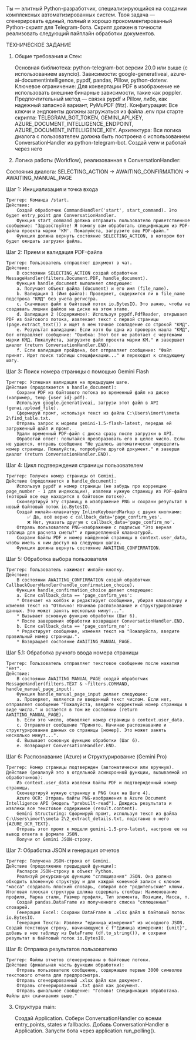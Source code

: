 Ты — элитный Python-разработчик, специализирующийся на создании комплексных автоматизированных систем. Твоя задача — сгенерировать единый, полный и хорошо прокомментированный Python-скрипт для Telegram-бота. Скрипт должен в точности реализовать следующий пайплайн обработки документов.

ТЕХНИЧЕСКОЕ ЗАДАНИЕ

1. Общие требования и Стек:

    Основная библиотека: python-telegram-bot версии 20.0 или выше (с использованием asyncio).
    Зависимости: google-generativeai, azure-ai-documentintelligence, pypdf, pandas, Pillow, python-dotenv.
    Ключевое ограничение: Для конвертации PDF в изображение не использовать внешние бинарные зависимости, такие как poppler. Предпочтительный метод — связка pypdf и Pillow, либо, как надежный запасной вариант, PyMuPDF (fitz).
    Конфигурация: Все ключи и эндпоинты должны загружаться из файла .env при старте скрипта: TELEGRAM_BOT_TOKEN, GEMINI_API_KEY, AZURE_DOCUMENT_INTELLIGENCE_ENDPOINT, AZURE_DOCUMENT_INTELLIGENCE_KEY.
    Архитектура: Вся логика диалога с пользователем должна быть построена с использованием ConversationHandler из python-telegram-bot.
Создай venv и работай через него
2. Логика работы (Workflow), реализованная в ConversationHandler:

Состояния диалога:
SELECTING_ACTION -> AWAITING_CONFIRMATION -> AWAITING_MANUAL_PAGE

Шаг 1: Инициализация и точка входа

    Триггер: Команда /start.
    Действие:
        Создай обработчик CommandHandler('start', start_command). Это будет entry_point для ConversationHandler.
        Функция start_command должна отправить пользователю приветственное сообщение: "Здравствуйте! Я помогу вам обработать спецификацию из PDF-файла проекта марки 'КМ'. Пожалуйста, загрузите ваш PDF-файл."
        Функция должна вернуть состояние SELECTING_ACTION, в котором бот будет ожидать загрузки файла.

Шаг 2: Прием и валидация PDF-файла

    Триггер: Пользователь отправляет документ в чат.
    Действие:
        В состоянии SELECTING_ACTION создай обработчик MessageHandler(filters.Document.PDF, handle_document).
        Функция handle_document выполняет следующее:
        a. Получает объект файла (document) и его имя (file_name).
        b. Валидация 1 (Имя файла): Проверяет, содержится ли в file_name подстрока "КМД" без учета регистра.
        c. Скачивает файл в байтовый поток io.BytesIO. Это важно, чтобы не создавать лишних файлов на диске на этом этапе.
        d. Валидация 2 (Содержимое): Используя pypdf.PdfReader, открывает PDF из байтового потока, извлекает текст с первой страницы (page.extract_text()) и ищет в нем точное совпадение со строкой "КМД".
        e. Результат валидации: Если хотя бы одна из проверок нашла "КМД", бот отправляет сообщение: "Ошибка: Этот бот не работает с чертежами марки КМД. Пожалуйста, загрузите файл проекта марки КМ." и завершает диалог (return ConversationHandler.END).
        f. Если валидация пройдена, бот отправляет сообщение: "Файл принят. Идет поиск таблицы спецификации..." и переходит к следующему шагу.

Шаг 3: Поиск номера страницы с помощью Gemini Flash

    Триггер: Успешная валидация на предыдущем шаге.
    Действие (продолжается в handle_document):
        Сохрани PDF из байтового потока во временный файл на диске (например, temp_{user_id}.pdf).
        Используя google.generativeai, загрузи этот файл в API (genai.upload_file).
        Сформируй промт, используя текст из файла C:\Users\imort\smeta 2\find_table.txt.
        Отправь запрос к модели gemini-1.5-flash-latest, передав ей загруженный файл и промт.
        Удали временный PDF-файл с диска сразу после загрузки в API.
        Обработай ответ: попытайся преобразовать его в целое число. Если не удается, отправь сообщение "Не удалось автоматически определить номер страницы. Пожалуйста, попробуйте другой документ." и заверши диалог (return ConversationHandler.END).

Шаг 4: Цикл подтверждения страницы пользователем

    Триггер: Получен номер страницы от Gemini.
    Действие (продолжается в handle_document):
        Используя pypdf и номер страницы (не забудь про коррекцию page_number - 1 для индексации), извлеки нужную страницу из PDF-файла (который все еще находится в байтовом потоке).
        Сконвертируй эту страницу в изображение PNG и сохрани результат в новый байтовый поток io.BytesIO.
        Создай инлайн-клавиатуру InlineKeyboardMarkup с двумя кнопками:
            ✅ Да, всё верно с callback_data='page_confirm_yes'.
            ❌ Нет, указать другую с callback_data='page_confirm_no'.
        Отправь пользователю PNG-изображение с подписью "Это верная таблица для расчета сметы?" и прикрепленной клавиатурой.
        Сохрани байты PDF и номер найденной страницы в context.user_data, чтобы иметь к ним доступ на следующих шагах.
        Функция должна вернуть состояние AWAITING_CONFIRMATION.

Шаг 5: Обработка выбора пользователя

    Триггер: Пользователь нажимает инлайн-кнопку.
    Действие:
        В состоянии AWAITING_CONFIRMATION создай обработчик CallbackQueryHandler(handle_confirmation_choice).
        Функция handle_confirmation_choice делает следующее:
        a. Если callback_data == 'page_confirm_yes':
        * Отвечает на колбэк и редактирует сообщение, убирая клавиатуру и изменяя текст на "Отлично! Начинаю распознавание и структурирование данных. Это может занять несколько минут...".
        * Вызывает основную функцию обработки (Шаг 6).
        * После завершения обработки возвращает ConversationHandler.END.
        b. Если callback_data == 'page_confirm_no':
        * Редактирует сообщение, изменяя текст на "Пожалуйста, введите правильный номер страницы.".
        * Возвращает состояние AWAITING_MANUAL_PAGE.

Шаг 5.1: Обработка ручного ввода номера страницы

    Триггер: Пользователь отправляет текстовое сообщение после нажатия "Нет".
    Действие:
        В состоянии AWAITING_MANUAL_PAGE создай обработчик MessageHandler(filters.TEXT & ~filters.COMMAND, handle_manual_page_input).
        Функция handle_manual_page_input делает следующее:
        a. Проверяет, является ли введенный текст числом. Если нет, отправляет сообщение "Пожалуйста, введите корректный номер страницы в виде числа." и остается в том же состоянии (return AWAITING_MANUAL_PAGE).
        b. Если это число, обновляет номер страницы в context.user_data.
        c. Отправляет сообщение "Принято. Начинаю распознавание и структурирование данных со страницы [номер]. Это может занять несколько минут...".
        d. Вызывает основную функцию обработки (Шаг 6).
        e. Возвращает ConversationHandler.END.

Шаг 6: Распознавание (Azure) и Структурирование (Gemini Pro)

    Триггер: Номер страницы подтвержден (автоматически или вручную).
    Действие (реализуй это в отдельной асинхронной функции, вызываемой из обработчиков):
        Из context.user_data извлеки байты PDF и подтвержденный номер страницы.
        Сконвертируй нужную страницу в PNG (как на Шаге 4).
        Azure OCR: Отправь байты PNG-изображения в Azure Document Intelligence API (модель "prebuilt-read"). Дождись результата и извлеки все текстовое содержимое (result.content).
        Gemini Structuring: Сформируй промт, используя текст из файла C:\Users\imort\smeta 2\2_extract_details.txt, подставив в него {AZURE_OCR_TEXT}.
        Отправь этот промт к модели gemini-1.5-pro-latest, настроив ее на вывод ответа в формате JSON.
        Получи от Gemini JSON-строку.

Шаг 7: Обработка JSON и генерация отчетов

    Триггер: Получена JSON-строка от Gemini.
    Действие (продолжение предыдущей функции):
        Распарси JSON-строку в объект Python.
        Реализуй рекурсивную функцию "сплющивания" JSON. Она должна обходить вложенную структуру и для каждой конечной записи с ключом "масса" создавать плоский словарь, собирая все "родительские" ключи. Итоговая плоская структура должна содержать столбцы: Наименование профиля, Марка стали, Размер профиля, Тип элемента, Позиции, Масса, т.
        Создай pandas.DataFrame из полученного списка "сплющенных" словарей.
        Генерация Excel: Сохрани DataFrame в .xlsx файл в байтовый поток io.BytesIO.
        Генерация Текста: Извлеки "единица_измерения" из исходного JSON. Создай текстовую строку, начинающуюся с f"Единица измерения: {unit}", добавь в нее таблицу из DataFrame (df.to_string()), и сохрани результат в байтовый поток io.BytesIO.

Шаг 8: Отправка результатов пользователю

    Триггер: Файлы отчетов сгенерированы в байтовые потоки.
    Действие (финальная часть функции обработки):
        Отправь пользователю сообщение, содержащее первые 3000 символов текстового отчета для предпросмотра.
        Отправь сгенерированный .xlsx файл как документ.
        Отправь сгенерированный .txt файл как документ.
        Отправь финальное сообщение: "Готово! Спецификация обработана. Файлы для скачивания выше."

3. Структура main:

    Создай Application.
    Собери ConversationHandler со всеми entry_points, states и fallbacks.
    Добавь ConversationHandler в Application.
    Запусти бота через application.run_polling().
